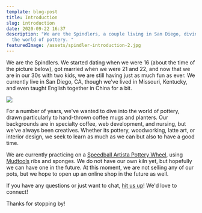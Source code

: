 ```yaml
---
template: blog-post
title: Introduction
slug: introduction
date: 2020-09-22 16:37
description: "We are the Spindlers, a couple living in San Diego, diving into
  the world of pottery. "
featuredImage: /assets/spindler-introduction-2.jpg
---
```

We are the Spindlers. We started dating when we were 16 (about the time of the picture below), got married when we were 21 and 22, and now that we are in our 30s with two kids, we are still having just as much fun as ever. We currently live in San Diego, CA, though we've lived in Missouri, Kentucky, and even taught English together in China for a bit.

![](/assets/img_0457.jpeg)

For a number of years, we've wanted to dive into the world of pottery, drawn particularly to hand-thrown coffee mugs and planters. Our backgrounds are in specialty coffee, web development, and nursing, but we've always been creatives. Whether its pottery, woodworking, latte art, or interior design, we seek to learn as much as we can but also to have a good time.

We are currently practicing on a [Speedball Artista Pottery Wheel](https://www.theceramicshop.com/product/576/artista-pottery-wheel-ci/?gclid=CjwKCAjw5Kv7BRBSEiwAXGDElTw2wL8y1tYRTiItwHszHZXFD1AFtxzkBxeFJ3XTpK9gNQFPUlSDRxoC3dwQAvD_BwE), using [Mudtools](https://mudtools.com/) ribs and sponges. We do not have our own kiln yet, but hopefully we can have one in the future. At this moment, we are not selling any of our pots, but we hope to open up an online shop in the future as well.

If you have any questions or just want to chat, [hit us up](/contact)! We'd love to connect!

Thanks for stopping by!